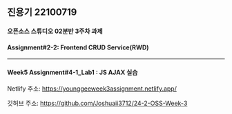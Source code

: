 ## 진용기 22100719
#### 오픈소스 스튜디오 02분반 3주차 과제
#### Assignment#2-2: Frontend CRUD Service(RWD)
---------------------------------------------------------
#### Week5 Assignment#4-1_Lab1 : JS AJAX 실습

Netlify 주소: https://younggeeweek3assignment.netlify.app/

깃허브 주소: https://github.com/Joshuaii3712/24-2-OSS-Week-3
